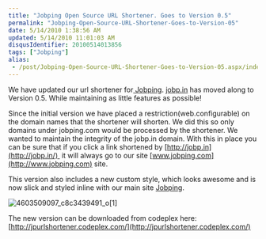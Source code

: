 ```yaml
---
title: "Jobping Open Source URL Shortener. Goes to Version 0.5"
permalink: "Jobping-Open-Source-URL-Shortener-Goes-to-Version-05"
date: 5/14/2010 1:38:56 AM
updated: 5/14/2010 11:01:03 AM
disqusIdentifier: 20100514013856
tags: ["Jobping"]
alias:
 - /post/Jobping-Open-Source-URL-Shortener-Goes-to-Version-05.aspx/index.html
---
```

We have updated our url shortener for[ Jobping](http://www.jobping.com/). [jobp.in](http://jobp.in/) has moved along to Version 0.5. While maintaining as little features as possible!

Since the initial version we have placed a restriction(web.configurable) on the domain names that the shortener will shorten. We did this so only domains under jobping.com would be processed by the shortener. We wanted to maintain the integrity of the jobp.in domain. With this in place you can be sure that if you click a link shortened by [http://jobp.in](http://jobp.in/)  it will always go to our site [www.jobping.com](http://www.jobping.com) site.
<!-- more -->

This version also includes a new custom style, which looks awesome and is now slick and styled inline with our main site [Jobping](http://www.jobping.com/).

![4603509097_c8c3439491_o[1]](/images/4603509097_c8c3439491_o%5B1%5D.png "4603509097_c8c3439491_o[1]")

The new version can be downloaded from codeplex here: [http://jpurlshortener.codeplex.com/](http://jpurlshortener.codeplex.com/)
